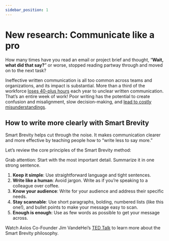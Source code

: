 ```yaml
---
sidebar_position: 1
---
```


# New research: Communicate like a pro

How many times have you read an email or project brief and thought, “**Wait, what did that say?**” or worse, stopped reading partway through and moved on to the next task?

Ineffective written communication is all too common across teams and organizations, and its impact is substantial. More than a third of the workforce [loses 40-plus hours](https://www.atlassian.com/blog/communication/how-to-avoid-emotional-overhead-at-work) each year to unclear written communication. That’s an entire week of work! Poor writing has the potential to create confusion and misalignment, slow decision-making, and [lead to costly misunderstandings](https://hbr.org/2022/10/research-simple-writing-pays-off-literally?utm_campaign=hbr&utm_medium=social&utm_source=facebook).

## How to write more clearly with Smart Brevity

Smart Brevity helps cut through the noise. It makes communication clearer and more effective by teaching people how to “write less to say more.”

Let’s review the core principles of the Smart Brevity method:

Grab attention: Start with the most important detail. Summarize it in one strong sentence.

 1. **Keep it simple**: Use straightforward language and tight sentences.
 2. **Write like a human**: Avoid jargon. Write as if you’re speaking to a colleague over coffee.
 3. **Know your audience**: Write for your audience and address their specific needs.
 4. **Stay scannable**: Use short paragraphs, bolding, numbered lists (like this one!), and bullet points to make your message easy to scan.
 5. **Enough is enough**: Use as few words as possible to get your message across.

Watch Axios Co-Founder Jim VandeHei’s [TED Talk](https://www.ted.com/talks/jim_vandehei_the_art_of_smart_brevity_write_less_say_more?subtitle=en) to learn more about the Smart Brevity philosophy.
